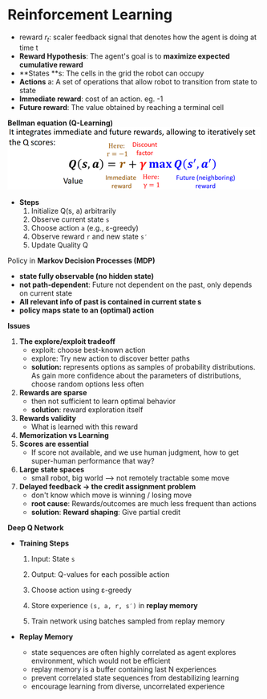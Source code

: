 # Reinforcement Learning

- reward $r_t$: scaler feedback signal that denotes how the agent is doing at time t
- **Reward Hypothesis**: The agent's goal is to **maximize expected cumulative reward**
- **States **s: The cells in the grid the robot can occupy
- **Actions** a: A set of operations that allow robot to transition from state to state
- **Immediate reward**: cost of an action. eg. -1
- **Future reward**: The value obtained by reaching a terminal cell

**Bellman equation (Q-Learning)**![image-20250511031732396](./Reinforce_Learning.assets/image-20250511031732396.png)

- **Steps**
  1. Initialize Q(s, a) arbitrarily
  2. Observe current state `s`
  3. Choose action `a` (e.g., ε-greedy)
  4. Observe reward `r` and new state `s′`
  5. Update Quality Q



Policy in **Markov Decision Processes (MDP)**

- **state fully observable (no hidden state)**
- **not path-dependent**: Future not dependent on the past, only depends on current state
- **All relevant info of past is contained in current state s**
- **policy maps state to an (optimal) action**



**Issues**

1. **The explore/exploit tradeoff**
   - exploit: choose best-known action
   - explore: Try new action to discover better paths
   - **solution:** represents options as samples of probability distributions. As gain more confidence about the parameters of distributions, choose random options less often
2. **Rewards are sparse**
   - then not sufficient to learn optimal behavior
   - **solution**: reward exploration itself
3. **Rewards validity**
   - What is learned with this reward
4. **Memorization vs Learning**
5. **Scores are essential**
   - If score not available, and we use human judgment, how to get super-human performance that way?
6. **Large state spaces**
   - small robot, big world --> not remotely tractable some move
7. **Delayed feedback -> the credit assignment problem**
   - don't know which move is winning / losing move
   - **root cause**: Rewards/outcomes are much less frequent than actions
   - **solution**: **Reward shaping**: Give partial credit





**Deep Q Network**

- **Training Steps**

  1. Input: State `s`

  1. Output: Q-values for each possible action

  1. Choose action using ε-greedy

  1. Store experience `(s, a, r, s′)` in **replay memory**

  1. Train network using batches sampled from replay memory

- **Replay Memory**
  - state sequences are often highly correlated as agent explores environment, which would not be efficient
  - replay memory is a buffer containing last N experiences
  - prevent correlated state sequences from destabilizing learning
  - encourage learning from diverse, uncorrelated experience